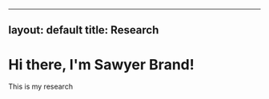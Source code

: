 
---
layout: default
title: Research
---

<div class="blurb">
	<h1>Hi there, I'm Sawyer Brand!</h1>
	<p>This is my research</a></p>
</div><!-- /.blurb -->
